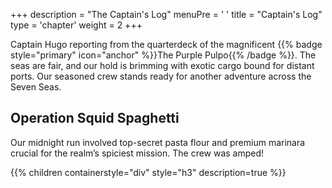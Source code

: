 +++
description = "The Captain's Log"
menuPre = '<i class="fa-fw fas fa-pen-fancy"></i> '
title = "Captain's Log"
type = 'chapter'
weight = 2
+++

Captain Hugo reporting from the quarterdeck of the magnificent {{% badge style="primary" icon="anchor" %}}The Purple Pulpo{{% /badge %}}. The seas are fair, and our hold is brimming with exotic cargo bound for distant ports. Our seasoned crew stands ready for another adventure across the Seven Seas.

## Operation Squid Spaghetti

Our midnight run involved top-secret pasta flour and premium marinara crucial for the realm’s spiciest mission. The crew was amped!

{{% children containerstyle="div" style="h3" description=true %}}
